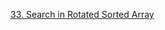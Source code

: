 [33. Search in Rotated Sorted Array](https://leetcode.com/problems/search-in-rotated-sorted-array/)

